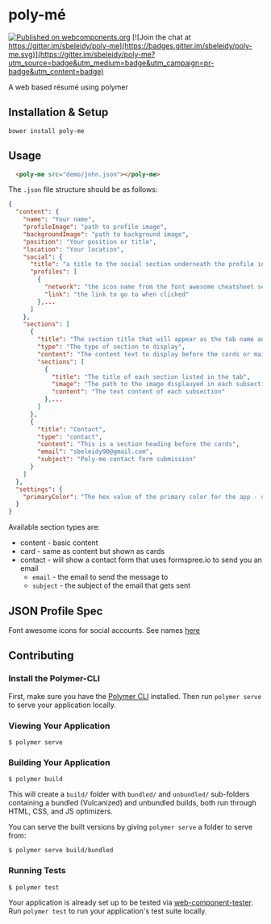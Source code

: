 # poly-mé

[![Published on webcomponents.org](https://img.shields.io/badge/webcomponents.org-published-blue.svg)](https://beta.webcomponents.org/element/sbeleidy/poly-me)
[![Join the chat at https://gitter.im/sbeleidy/poly-me](https://badges.gitter.im/sbeleidy/poly-me.svg)](https://gitter.im/sbeleidy/poly-me?utm_source=badge&utm_medium=badge&utm_campaign=pr-badge&utm_content=badge)

A web based résumé using polymer

## Installation & Setup

```
bower install poly-me
```

## Usage

<!--
```
<custom-element-demo>
  <template>
    <link rel="import" href="poly-me.html">
    <next-code-block></next-code-block>
  </template>
</custom-element-demo>
```
-->
```html
  <poly-me src="demo/john.json"></poly-me>
```

The `.json` file structure should be as follows:

```json
{
  "content": {
    "name": "Your name",
    "profileImage": "path to profile image",
    "backgroundImage": "path to background image",
    "position": "Your position or title",
    "location": "Your location",
    "social": {
      "title": "a title to the social section underneath the profile info",
      "profiles": [
        {
          "network": "the icon name from the font awesome cheatsheet see http://fontawesome.io/icons/#brand",
          "link": "the link to go to when clicked"
        },...
      ]
    },
    "sections": [
      {
        "title": "The section title that will appear as the tab name and section header",
        "type": "The type of section to display",
        "content": "The content text to display before the cards or main content",
        "sections": [
          {
            "title": "The title of each section listed in the tab",
            "image": "The path to the image displauyed in each subsection",
            "content": "The text content of each subsection"
          },...
        ]
      },
      {
        "title": "Contact",
        "type": "contact",
        "content": "This is a section heading before the cards",
        "email": "sbeleidy90@gmail.com",
        "subject": "Poly-me contact form submission"
      }
    ]
  },
  "settings": {
    "primaryColor": "The hex value of the primary color for the app - use something close to the background image colors"
  }
}
```

Available section types are:

- content - basic content
- card - same as content but shown as cards
- contact - will show a contact form that uses formspree.io to send you an email
    - `email` - the email to send the message to
    - `subject` - the subject of the email that gets sent

## JSON Profile Spec

Font awesome icons for social accounts. See names [here](http://fontawesome.io/icons/#brand)


## Contributing

### Install the Polymer-CLI

First, make sure you have the [Polymer CLI](https://www.npmjs.com/package/polymer-cli) installed. Then run `polymer serve` to serve your application locally.

### Viewing Your Application

```
$ polymer serve
```

### Building Your Application

```
$ polymer build
```

This will create a `build/` folder with `bundled/` and `unbundled/` sub-folders
containing a bundled (Vulcanized) and unbundled builds, both run through HTML,
CSS, and JS optimizers.

You can serve the built versions by giving `polymer serve` a folder to serve
from:

```
$ polymer serve build/bundled
```

### Running Tests

```
$ polymer test
```

Your application is already set up to be tested via [web-component-tester](https://github.com/Polymer/web-component-tester). Run `polymer test` to run your application's test suite locally.

